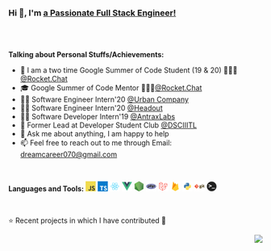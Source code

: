 ### Hi 👋, I'm [a Passionate Full Stack Engineer!](https://github.com/dreamcareer7)

<br />
<br />

**Talking about Personal Stuffs/Achievements:**

- 🥇 I am a two time Google Summer of Code Student (19 & 20)  👨🏽‍💻 [@Rocket.Chat](https://rocket.chat/)
- 🎓 Google Summer of Code Mentor 👨🏽‍💼[@Rocket.Chat](https://rocket.chat/)
- 👨‍💻 Software Engineer Intern'20 [@Urban Company](https://www.urbancompany.com/)
- 👨‍💻 Software Engineer Intern'20 [@Headout](https://www.headout.com/)
- 👨‍💻 Software Developer Intern'19 [@AntraxLabs](https://www.antraxlabs.com/)
- 🌱 Former Lead at Developer Student Club [@DSCIIITL](https://dsciiitl.tech/)
- 💬 Ask me about anything, I am happy to help
- 📫 Feel free to reach out to me through Email: dreamcareer070@gmail.com

<br />

**Languages and Tools:**
<code><img height="20" src="https://raw.githubusercontent.com/github/explore/80688e429a7d4ef2fca1e82350fe8e3517d3494d/topics/javascript/javascript.png"></code>
<code><img height="20" src="https://raw.githubusercontent.com/github/explore/80688e429a7d4ef2fca1e82350fe8e3517d3494d/topics/typescript/typescript.png"></code>
<code><img height="20" src="https://raw.githubusercontent.com/github/explore/80688e429a7d4ef2fca1e82350fe8e3517d3494d/topics/react/react.png"></code>
<code><img height="20" src="https://raw.githubusercontent.com/github/explore/80688e429a7d4ef2fca1e82350fe8e3517d3494d/topics/vue/vue.png"></code>
<code><img height="20" src="https://raw.githubusercontent.com/github/explore/80688e429a7d4ef2fca1e82350fe8e3517d3494d/topics/nodejs/nodejs.png"></code>
<code><img height="20" src="https://raw.githubusercontent.com/github/explore/80688e429a7d4ef2fca1e82350fe8e3517d3494d/topics/php/php.png"></code>
<code><img height="20" src="https://raw.githubusercontent.com/github/explore/80688e429a7d4ef2fca1e82350fe8e3517d3494d/topics/laravel/laravel.png"></code>
<code><img height="20" src="https://raw.githubusercontent.com/github/explore/80688e429a7d4ef2fca1e82350fe8e3517d3494d/topics/firebase/firebase.png"></code>
<code><img height="20" src="https://raw.githubusercontent.com/github/explore/80688e429a7d4ef2fca1e82350fe8e3517d3494d/topics/python/python.png"></code>
<code><img height="20" src="https://raw.githubusercontent.com/github/explore/80688e429a7d4ef2fca1e82350fe8e3517d3494d/topics/git/git.png"></code>
<code><img height="20" src="https://raw.githubusercontent.com/github/explore/80688e429a7d4ef2fca1e82350fe8e3517d3494d/topics/terminal/terminal.png"></code>

<br />

⭐️ Recent projects in which I have contributed :rocket:


<a href="https://github.com/RocketChat/Rocket.Chat.Android">
  <img align="right" src="https://github-readme-stats.vercel.app/api/pin/?username=RocketChat&repo=Rocket.Chat.Android" />
</a>

